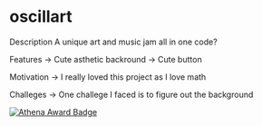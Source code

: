 # oscillart

Description 
A unique art and music jam all in one code?

Features 
-> Cute asthetic backround 
-> Cute button

Motivation 
-> I really loved this project as I love math

Challeges 
-> One challege I faced is to figure out the background


[![Athena Award Badge](https://img.shields.io/endpoint?url=https%3A%2F%2Faward.athena.hackclub.com%2Fapi%2Fbadge)](https://award.athena.hackclub.com?utm_source=readme)
